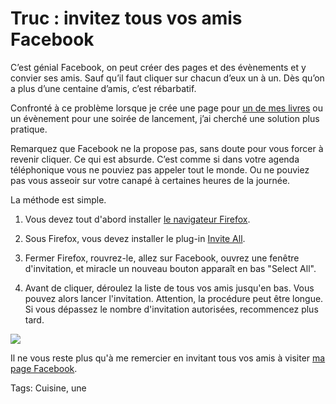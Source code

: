 # Truc : invitez tous vos amis Facebook

C’est génial Facebook, on peut créer des pages et des évènements et y convier ses amis. Sauf qu’il faut cliquer sur chacun d’eux un à un. Dès qu’on a plus d’une centaine d’amis, c’est rébarbatif.<span id="more-32037"></span>

Confronté à ce problème lorsque je crée une page pour [un de mes livres](http://tcrouzet.com/bibliographie/) ou un évènement pour une soirée de lancement, j’ai cherché une solution plus pratique.

Remarquez que Facebook ne la propose pas, sans doute pour vous forcer à revenir cliquer. Ce qui est absurde. C’est comme si dans votre agenda téléphonique vous ne pouviez pas appeler tout le monde. Ou ne pouviez pas vous asseoir sur votre canapé à certaines heures de la journée.

La méthode est simple.

1. Vous devez tout d'abord installer [le navigateur Firefox](http://www.mozilla.org/fr/firefox/new/).

2. Sous Firefox, vous devez installer le plug-in [Invite All](https://addons.mozilla.org/fr/firefox/addon/invite-all-for-facebook/).

3. Fermer Firefox, rouvrez-le, allez sur Facebook, ouvrez une fenêtre d'invitation, et miracle un nouveau bouton apparaît en bas "Select All".

4. Avant de cliquer, déroulez la liste de tous vos amis jusqu'en bas. Vous pouvez alors lancer l'invitation. Attention, la procédure peut être longue. Si vous dépassez le nombre d'invitation autorisées, recommencez plus tard.

![](http://tcrouzet.comhttps://tcrouzet.com/images_tc/2013/03/inviteall-600x688.jpg)

Il ne vous reste plus qu'à me remercier en invitant tous vos amis à visiter [ma page Facebook](https://www.facebook.com/ThierryCrouzetAuteur/).

Tags: Cuisine, une